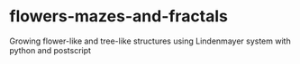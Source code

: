 # flowers-mazes-and-fractals
Growing flower-like and tree-like structures using Lindenmayer system with python and postscript
